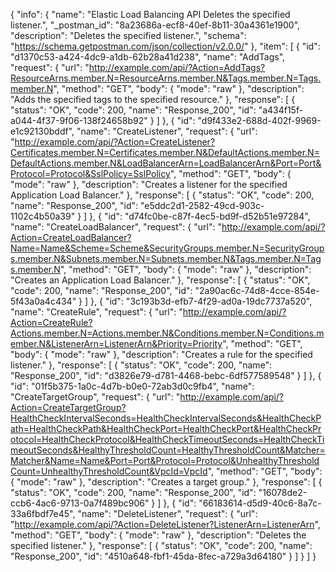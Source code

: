 {
  "info": {
    "name": "Elastic Load Balancing API Deletes the specified listener.",
    "_postman_id": "8a23686a-ecf8-40ef-8b11-30a4361e1900",
    "description": "Deletes the specified listener.",
    "schema": "https://schema.getpostman.com/json/collection/v2.0.0/"
  },
  "item": [
    {
      "id": "d1370c53-a424-4dc9-a1db-62b28a41d238",
      "name": "AddTags",
      "request": {
        "url": "http://example.com/api/?Action=AddTags?ResourceArns.member.N=ResourceArns.member.N&Tags.member.N=Tags.member.N",
        "method": "GET",
        "body": {
          "mode": "raw"
        },
        "description": "Adds the specified tags to the specified resource."
      },
      "response": [
        {
          "status": "OK",
          "code": 200,
          "name": "Response_200",
          "id": "a434f15f-a044-4f37-9f06-138f24658b92"
        }
      ]
    },
    {
      "id": "d9f433e2-688d-402f-9969-e1c92130bddf",
      "name": "CreateListener",
      "request": {
        "url": "http://example.com/api/?Action=CreateListener?Certificates.member.N=Certificates.member.N&DefaultActions.member.N=DefaultActions.member.N&LoadBalancerArn=LoadBalancerArn&Port=Port&Protocol=Protocol&SslPolicy=SslPolicy",
        "method": "GET",
        "body": {
          "mode": "raw"
        },
        "description": "Creates a listener for the specified Application Load Balancer."
      },
      "response": [
        {
          "status": "OK",
          "code": 200,
          "name": "Response_200",
          "id": "e5ddc2d1-2582-49cd-903c-1102c4b50a39"
        }
      ]
    },
    {
      "id": "d74fc0be-c87f-4ec5-bd9f-d52b51e97284",
      "name": "CreateLoadBalancer",
      "request": {
        "url": "http://example.com/api/?Action=CreateLoadBalancer?Name=Name&Scheme=Scheme&SecurityGroups.member.N=SecurityGroups.member.N&Subnets.member.N=Subnets.member.N&Tags.member.N=Tags.member.N",
        "method": "GET",
        "body": {
          "mode": "raw"
        },
        "description": "Creates an Application Load Balancer."
      },
      "response": [
        {
          "status": "OK",
          "code": 200,
          "name": "Response_200",
          "id": "2a90ac6c-74d8-4cce-854e-5f43a0a4c434"
        }
      ]
    },
    {
      "id": "3c193b3d-efb7-4f29-ad0a-19dc7737a520",
      "name": "CreateRule",
      "request": {
        "url": "http://example.com/api/?Action=CreateRule?Actions.member.N=Actions.member.N&Conditions.member.N=Conditions.member.N&ListenerArn=ListenerArn&Priority=Priority",
        "method": "GET",
        "body": {
          "mode": "raw"
        },
        "description": "Creates a rule for the specified listener."
      },
      "response": [
        {
          "status": "OK",
          "code": 200,
          "name": "Response_200",
          "id": "d3826e79-d781-4468-bebc-6df577589548"
        }
      ]
    },
    {
      "id": "01f5b375-1a0c-4d7b-b0e0-72ab3d0c9fb4",
      "name": "CreateTargetGroup",
      "request": {
        "url": "http://example.com/api/?Action=CreateTargetGroup?HealthCheckIntervalSeconds=HealthCheckIntervalSeconds&HealthCheckPath=HealthCheckPath&HealthCheckPort=HealthCheckPort&HealthCheckProtocol=HealthCheckProtocol&HealthCheckTimeoutSeconds=HealthCheckTimeoutSeconds&HealthyThresholdCount=HealthyThresholdCount&Matcher=Matcher&Name=Name&Port=Port&Protocol=Protocol&UnhealthyThresholdCount=UnhealthyThresholdCount&VpcId=VpcId",
        "method": "GET",
        "body": {
          "mode": "raw"
        },
        "description": "Creates a target group."
      },
      "response": [
        {
          "status": "OK",
          "code": 200,
          "name": "Response_200",
          "id": "16078de2-ccb6-4ac6-9713-0a7f489bc906"
        }
      ]
    },
    {
      "id": "66183614-d5d9-40c6-8a7c-33a6fbdf7e45",
      "name": "DeleteListener",
      "request": {
        "url": "http://example.com/api/?Action=DeleteListener?ListenerArn=ListenerArn",
        "method": "GET",
        "body": {
          "mode": "raw"
        },
        "description": "Deletes the specified listener."
      },
      "response": [
        {
          "status": "OK",
          "code": 200,
          "name": "Response_200",
          "id": "4510a648-fbf1-45da-8fec-a729a3d64180"
        }
      ]
    }
  ]
}